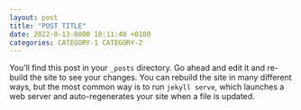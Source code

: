 ```yaml
---
layout: post
title: "POST TITLE"
date: 2022-0-13-0000 10:11:40 +0100
categories: CATEGORY-1 CATEGORY-2
---
```


You’ll find this post in your `_posts` directory. Go ahead and edit it and re-build the site to see your changes. You can rebuild the site in many different ways, but the most common way is to run `jekyll serve`, which launches a web server and auto-regenerates your site when a file is updated.